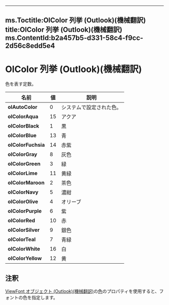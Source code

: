 

---
ms.Toctitle:OlColor 列挙 (Outlook)(機械翻訳)
title:OlColor 列挙 (Outlook)(機械翻訳)
ms.ContentId:b2a457b5-d331-58c4-f9cc-2d56c8edd5e4
---
# OlColor 列挙 (Outlook)(機械翻訳)




色を表す定数。

|**名前**|**値**|**説明**|
|---|---|---|
|**olAutoColor**|0|システムで設定された色。|
|**olColorAqua**|15|アクア|
|**olColorBlack**|1|黒|
|**olColorBlue**|13|青|
|**olColorFuchsia**|14|赤紫|
|**olColorGray**|8|灰色|
|**olColorGreen**|3|緑|
|**olColorLime**|11|黄緑|
|**olColorMaroon**|2|茶色|
|**olColorNavy**|5|濃紺|
|**olColorOlive**|4|オリーブ|
|**olColorPurple**|6|紫|
|**olColorRed**|10|赤|
|**olColorSilver**|9|銀色|
|**olColorTeal**|7|青緑|
|**olColorWhite**|16|白|
|**olColorYellow**|12|黄|



## 注釈
[ViewFont オブジェクト (Outlook)(機械翻訳)](cbd7c6ce-f49a-1627-0ad9-a019911fb47b.md)の[色](294d2be7-b974-3750-438f-498eaa4d8604.md)のプロパティを使用すると、フォントの色を指定します。




